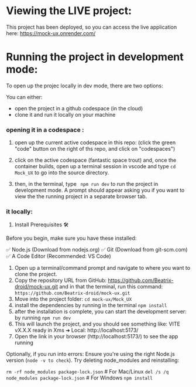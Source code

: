 
# Viewing the LIVE project:

This project has been deployed, so you can access the live application here:
https://mock-ux.onrender.com/

# Running the project in development mode:


To open up the projec locally in dev mode, there are two options:

You can either:

- open the project in a github codespace (in the cloud)
- clone it and run it locally on your machine


### opening it in a codespace :

1) open up the current active codespace in this repo: (click the green "code" button on the right of ths repo, and click on "codespaces")
2) click on the active codespace (fantastic space trout) and, once the container builds, open up a terminal session in vscode and type
```cd Mock_UX``` 
to go into the source directory.

3) then, in the terminal, type ``` npm run dev``` to run the project in development mode. A prompt should appear asking you if you want to view the the running project in a separate browser tab.

### it locally:
1. Install Prerequisites 🛠️

Before you begin, make sure you have these installed:

✅ Node.js (Download from nodejs.org)
✅ Git (Download from git-scm.com)
✅ A Code Editor (Recommended: VS Code)

1) Open up a terminal/command prompt and navigate to where you want to clone the project.
2) Copy the repository URL from GitHub: https://github.com/Beatrix-droid/mock-ux.git and in that the terminal, run this command:
` https://github.com/Beatrix-droid/mock-ux.git `
3) Move into the project folder: `cd mock-ux/Mock_UX`
4) install the dependencies by running in the terminal `npm install`
5) after the installation is complete, you can start the development server: by running `npm run dev`
6)  This will launch the project, and you should see something like:  VITE vX.X.X ready in Xms
  ➜  Local: http://localhost:5173/
7) Open the link in your browser (http://localhost:5173/) to see the app running

Optionally, if you run into errors:
Ensure you're using the right Node.js version (`node -v to check`).
Try deleting node_modules and reinstalling:


`rm -rf node_modules package-lock.json`  # For Mac/Linux
`del /s /q node_modules package-lock.json`  # For Windows
`npm install`
